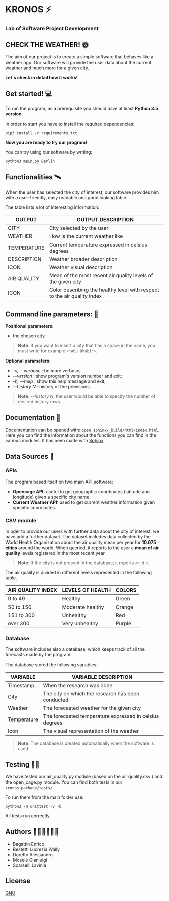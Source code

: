 
# KRONOS  ⚡

### Lab of Software Project Development 
## CHECK THE WEATHER! 🌞
The aim of our project is to create a simple software that behaves like a weather app. 
Our software will provide the user data about the current weather and much more for a given city.

**Let's check in detail how it works!**

## Get started! 💻
To run the program, as a prerequisite you should have at least **Python 3.5 version.**

In order to start you have to install the required dependencies: 
```
pip3 install -r requirements.txt
```

**Now you are ready to try our program!**

You can try using our software by writing:
```
python3 main.py Berlin
```

## Functionalities 🛰

When the user has selected the city of interest, our software provides him with a user-friendly, easy readable and good looking table. 

The table lists a lot of interesting information: 

OUTPUT | OUTPUT DESCRIPTION 
------------ | ------------- 
CITY | City selected by the user 
WEATHER| How is the current weather like
TEMPERATURE | Current temperature expressed in celsius degrees 
DESCRIPTION| Weather broader description 
ICON | Weather visual description 
AIR QUALITY| Mean of the most recent air quality levels of the given city 
ICON | Color describing the healthy level with respect to the air quality index


## Command line parameters: 💾
**Positional parameters:** 
- the chosen city.
> **Note**: If you want to insert a city that has a space in the name, you must write for example `<"Abu Dhabi">`.

**Optional parameters:**
- *-v, --verbose* : be more verbose;
- *--version* : show program's version number and exit; 
- *-h, --help* : show this help message and exit;
- *--history N* : history of the previsions. 
> **Note**: *--history N*; the user would be able to specify the number of desired history rows.


## Documentation 📖
Documentation can be opened with: `open sphinx/_build/html/index.html`.
Here you can find the information about the functions you can find in the various modules. 
It has been made with [Sphinx](https://www.sphinx-doc.org/en/master/)


## Data Sources 📁
### APIs
The program based itself on two main API software: 
- **Opencage API:** useful to get geographic coordinates (latitude and longitude) given a specific city name.
- **Current Weather API:** used to get current weather information given specific coordinates. 

### CSV module
In oder to provide our users with further data about the city of interest, we have add a further dataset. 
The dataset includes data collected by the World Health Organization about the air quality mean per year for **10.075 cities** around the world. 
When queried, it reports to the user a **mean of air quality** levels registered in the most recent year. 

> **Note**: If the city is not present in the database, it reports `<n.d.>`.

The air quality is divided in different levels represented in the following table. 

AIR QUALITY INDEX |LEVELS OF HEALTH |COLORS 
------------ | ------------- | -------------
0 to 49 | Healthy | Green 
50 to 150 | Moderate healthy | Orange
151 to 300 | Unhealthy | Red
over 300 | Very unhealthy | Purple 

### Database
The software includes also a database, which keeps track of all the forecasts made by the program. 

The database stored the following variables: 

VARIABLE | VARIABLE DESCRIPTION
------------ | ------------- 
Timestamp | When the research was done
City | The city on which the research has been conducted
Weather | The forecasted weather for the given city
Temperature | The forecasted temperature expressed in celsius degrees 
Icon | The visual representation of the weather 

> **Note**: The database is created automatically when the software is used.

## Testing 🕵️‍♀️
We have tested our air_quality.py module (based on the air quality.csv ) 
and the open_cage.py module. 
You can find both tests in our `kronos_package/tests/`.

To run them from the main folder use:
```
python3 -m unittest -v -b 
```

All tests run correctly. 
 
## Authors 🧑‍🤝‍🧑🧑‍🤝‍🧑
- Bagattin Enrico 
- Bestetti Lucrezia Wally
- Doretto Alessandro 
- Mosele Gianluigi 
- Scarselli Lavinia

## License 
[GNU](https://www.gnu.org/licenses/gpl-3.0.en.html)


